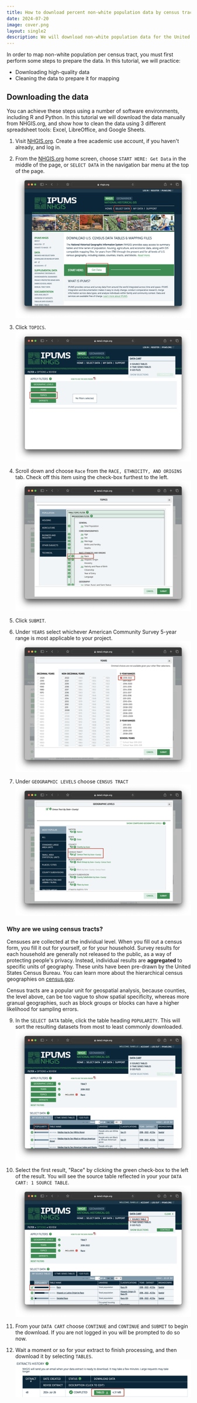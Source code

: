 ```yaml
---
title: How to download percent non-white population data by census tract for GIS
date: 2024-07-20
image: cover.png
layout: single2
description: We will download non-white population data for the United States and filter it to New York City for use with GIS mapping.
---
```


In order to  map non-white population per census tract, you must first perform some steps to prepare the data. In this tutorial, we will practice:
* Downloading high-quality data
* Cleaning the data to prepare it for mapping

## Downloading the data

You can achieve these steps using a number of software environments, including R and Python. In this tutorial we will download the data manually from NHGIS.org, and show how to clean the data using 3 different spreadsheet tools: Excel, LibreOffice, and Google Sheets.


1. Visit [NHGIS.org](https://www.nhgis.org). Create a free academic use account, if you haven't already, and log in.

2. From the [NHGIS.org](https://www.nhgis.org) home screen, choose `START HERE: Get Data` in the middle of the page, or `SELECT DATA` in the navigation bar menu at the top of the page.
![Get data in NHGIS.org](media/get-data.png)

3. Click `TOPICS`.
![topics filter on nhgis.org](media/topics.png)

4. Scroll down and choose `Race` from the `RACE, ETHNICITY, AND ORIGINS` tab. Check off this item using the check-box furthest to the left.
![poverty topic in nhgis.org](media/race.png)

5. Click `SUBMIT`.

7. Under `YEARS` select whichever American Community Survey 5-year range is most applicable to your project. 
![nhgis years tab](media/acs-years.png)

8. Under `GEOGRAPHIC LEVELS` choose `CENSUS TRACT`
![nhgis geography filter](media/geographic-levels.png)

<div class="alert-info">
  <h3>Why are we using census tracts?</h3>
  <p>Censuses are collected at the individual level. When you fill out a census form, you fill it out for yourself, or for your household. Survey results for each household are generally not released to the public, as a way of protecting people's privacy. Instead, individual results are <strong>aggregated</strong> to specific units of geography. These units have been pre-drawn by the United States Census Bureau. You can learn more about the hierarchical census geographies on <a href="https://www.census.gov/programs-surveys/geography/guidance/hierarchy.html">census.gov</a>.</p>
  <p>Census tracts are a popular unit for geospatial analysis, because counties, the level above, can be too vague to show spatial specificity, whereas more granual geographies, such as block groups or blocks can have a higher likelihood for sampling errors.</p>


</div>

9. In the `SELECT DATA` table, click the table heading `POPULARITY`. This will sort the resulting datasets from most to least commonly downloaded.
![toggle by popularity in nhgis.org](media/select-popularity.png)


10. Select the first result, "Race" by clicking the green check-box to the left of the result. You will see the source table reflected in your your `DATA CART: 1 SOURCE TABLE`.
![nhgis select dataset](media/select-race.png)

11. From your `DATA CART` choose `CONTINUE` and `CONTINUE` and `SUBMIT` to begin the download. If you are not logged in you will be prompted to do so now.

12. Wait a moment or so for your extract to finish processing, and then download it by selecting `TABLES`.
![nhgis download tables button](media/tables.png)
